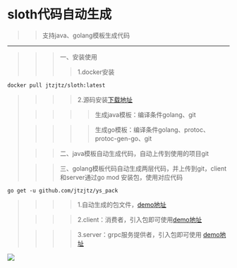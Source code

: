 sloth代码自动生成
====
>>支持java、golang模板生成代码
-----
>>>一、安装使用
>>>>1.docker安装
>
```dockerfile
docker pull jtzjtz/sloth:latest
```
>>>>2.源码安装[下载地址](https://github.com/jtzjtz/sloth)
>
>>>>>生成java模板：编译条件golang、git
>
>>>>>生成go模板：编译条件golang、protoc、protoc-gen-go、git
>
>>>二、java模板自动生成代码，自动上传到使用的项目git
>
>>>三、golang模板代码自动生成两层代码，并上传到git，client和server通过go mod 安装包，使用对应代码
```gotemplate
go get -u github.com/jtzjtz/ys_pack
```
>>>>1.自动生成的包文件，[demo地址](https://github.com/jtzjtz/ys_pack)
>
>>>>2.client：消费者，引入包即可使用[demo地址](https://github.com/jtzjtz/ys_api)
>
>>>>3.server：grpc服务提供者，引入包即可使用 [demo地址](https://github.com/jtzjtz/ys_server)
>




![](https://upload-images.jianshu.io/upload_images/15839616-4c08ae064a0f723a.png)